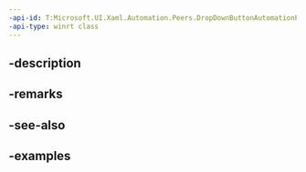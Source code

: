 ```yaml
---
-api-id: T:Microsoft.UI.Xaml.Automation.Peers.DropDownButtonAutomationPeer
-api-type: winrt class
---
```


## -description

## -remarks

## -see-also

## -examples

